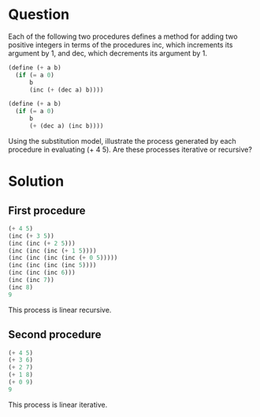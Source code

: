 # Question

Each of the following two procedures defines a method for adding two positive integers in terms of the procedures inc, which increments its argument by 1, and dec, which decrements its argument by 1.

```scm
(define (+ a b)
  (if (= a 0)
      b
      (inc (+ (dec a) b))))

(define (+ a b)
  (if (= a 0)
      b
      (+ (dec a) (inc b))))
```

Using the substitution model, illustrate the process generated by each procedure in evaluating (+ 4 5). Are these processes iterative or recursive?

# Solution

## First procedure

```scm
(+ 4 5)
(inc (+ 3 5))
(inc (inc (+ 2 5)))
(inc (inc (inc (+ 1 5))))
(inc (inc (inc (inc (+ 0 5)))))
(inc (inc (inc (inc 5))))
(inc (inc (inc 6)))
(inc (inc 7))
(inc 8)
9
```

This process is linear recursive.

## Second procedure

```scm
(+ 4 5)
(+ 3 6)
(+ 2 7)
(+ 1 8)
(+ 0 9)
9
```

This process is linear iterative.
